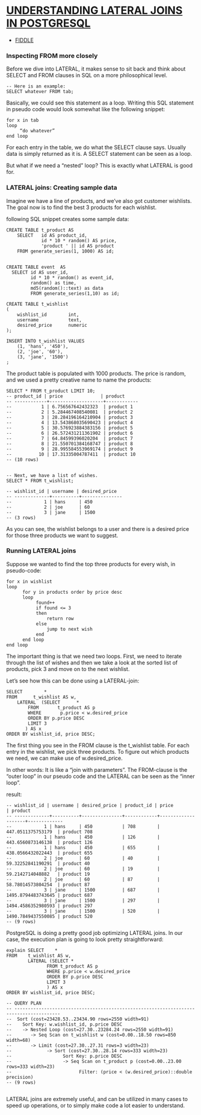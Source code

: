 # [UNDERSTANDING LATERAL JOINS IN POSTGRESQL](https://www.cybertec-postgresql.com/en/understanding-lateral-joins-in-postgresql/?gclid=CjwKCAiAp7GcBhA0EiwA9U0mtphaGvH1U2DbioTt495t878zi9UiyOqBWtxkQn8NVFogN6cTclh1ohoCdKIQAvD_BwE)

+ [FIDDLE](https://dbfiddle.uk/btGcOH30)


### Inspecting FROM more closely
Before we dive into LATERAL, it makes sense to sit back and think about SELECT and FROM clauses in SQL on a more philosophical level.

```postgresql
-- Here is an example:
SELECT whatever FROM tab;

```
Basically, we could see this statement as a loop. 
Writing this SQL statement in pseudo code would look somewhat like the following snippet:
```
for x in tab
loop
     “do whatever”
end loop
```
For each entry in the table, we do what the SELECT clause says.
Usually data is simply returned as it is. A SELECT statement can be seen as a loop.

But what if we need a “nested” loop? This is exactly what LATERAL is good for.


### LATERAL joins: Creating sample data

Imagine we have a line of products, and we’ve also got customer wishlists. 
The goal now is to find the best 3 products for each wishlist.

following SQL snippet creates some sample data:
```postgresql
CREATE TABLE t_product AS
    SELECT   id AS product_id,
             id * 10 * random() AS price,
             'product ' || id AS product
    FROM generate_series(1, 1000) AS id;


CREATE TABLE event  AS 
  SELECT id AS user_id,
         id * 10 * random() as event_id,
         random() as time,
         md5(random()::text) as data
         FROM generate_series(1,10) as id;
 
CREATE TABLE t_wishlist
(
    wishlist_id        int,
    username           text,
    desired_price      numeric
);
 
INSERT INTO t_wishlist VALUES
    (1, 'hans', '450'),
    (2, 'joe', '60'),
    (3, 'jane', '1500')
;
```
The product table is populated with 1000 products. 
The price is random, and we used a pretty creative name to name the products:

```postgresql
SELECT * FROM t_product LIMIT 10;
-- product_id | price              | product
-- ------------+--------------------+------------
--           1 | 6.756567642432323  | product 1
--           2 | 5.284467408540081  | product 2
--           3 | 28.284196164210904 | product 3
--           4 | 13.543868035690423 | product 4
--           5 | 30.576923884383156 | product 5
--           6 | 26.572431211361902 | product 6
--           7 | 64.84599396020204  | product 7
--           8 | 21.550701384168747 | product 8
--           9 | 28.995584553969174 | product 9
--          10 | 17.31335004787411  | product 10
-- (10 rows)


-- Next, we have a list of wishes.
SELECT * FROM t_wishlist;

-- wishlist_id | username | desired_price
-- -------------+----------+---------------
--            1 | hans     | 450
--            2 | joe      | 60
--            3 | jane     | 1500
-- (3 rows)

```

As you can see, the wishlist belongs to a user and there is a desired price for those three products we want to suggest.


### Running LATERAL joins
Suppose we wanted to find the top three products for every wish, in pseudo-code:
```
for x in wishlist
loop
      for y in products order by price desc
      loop
           found++
           if found <= 3
           then
               return row
           else
               jump to next wish
           end
      end loop
end loop
```
The important thing is that we need two loops.
First, we need to iterate through the list of wishes and then we take a look at the sorted list of products, 
pick 3 and move on to the next wishlist.

Let’s see how this can be done using a LATERAL-join:
```postgresql
SELECT        *
FROM      t_wishlist AS w,
    LATERAL  (SELECT      *
        FROM       t_product AS p
        WHERE       p.price < w.desired_price
        ORDER BY p.price DESC
        LIMIT 3
       ) AS x
ORDER BY wishlist_id, price DESC;
```
The first thing you see in the FROM clause is the t_wishlist table.
For each entry in the wishlist, we pick three products.
To figure out which products we need, we can make use of w.desired_price.

In other words: It is like a “join with parameters”.
The FROM-clause is the “outer loop” in our pseudo code and the LATERAL can be seen as the “inner loop”.

result:
```postgresql
-- wishlist_id | username | desired_price | product_id | price              | product
-- -------------+----------+---------------+------------+--------------------+-------------
--            1 | hans     | 450           | 708        | 447.0511375753179  | product 708
--            1 | hans     | 450           | 126        | 443.6560873146138  | product 126
--            1 | hans     | 450           | 655        | 438.0566432022443  | product 655
--            2 | joe      | 60            | 40         | 59.32252841190291  | product 40
--            2 | joe      | 60            | 19         | 59.2142714048882   | product 19
--            2 | joe      | 60            | 87         | 58.78014573804254  | product 87
--            3 | jane     | 1500          | 687        | 1495.8794483743645 | product 687
--            3 | jane     | 1500          | 297        | 1494.4586352980593 | product 297
--            3 | jane     | 1500          | 520        | 1490.7849437550085 | product 520
-- (9 rows)
```


PostgreSQL is doing a pretty good job optimizing LATERAL joins. In our case, the execution plan is going to look pretty straightforward:

```postgresql
explain SELECT    *
FROM    t_wishlist AS w,
        LATERAL (SELECT *
               FROM t_product AS p
               WHERE p.price < w.desired_price
               ORDER BY p.price DESC
               LIMIT 3
               ) AS x
ORDER BY wishlist_id, price DESC;

-- QUERY PLAN
-- ---------------------------------------------------------------------------------------
--  Sort (cost=23428.53..23434.90 rows=2550 width=91)
--    Sort Key: w.wishlist_id, p.price DESC
--    -> Nested Loop (cost=27.30..23284.24 rows=2550 width=91)
--       -> Seq Scan on t_wishlist w (cost=0.00..18.50 rows=850 width=68)
--       -> Limit (cost=27.30..27.31 rows=3 width=23)
--             -> Sort (cost=27.30..28.14 rows=333 width=23)
--                   Sort Key: p.price DESC
--                   -> Seq Scan on t_product p (cost=0.00..23.00 rows=333 width=23)
--                         Filter: (price < (w.desired_price)::double precision)
-- (9 rows)


```
LATERAL joins are extremely useful, and can be utilized in many cases to speed up operations, or to simply make code a lot easier to understand.
